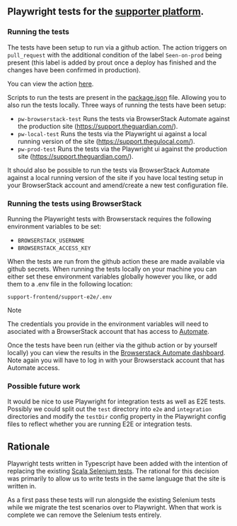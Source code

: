 ## Playwright tests for the [supporter platform](https://support.theguardian.com/).

### Running the tests

The tests have been setup to run via a github action. The action triggers on `pull_request` with the additional condition of the label `Seen-on-prod` being present (this label is added by prout once a deploy has finished and the changes have been confirmed in production).

You can view the action [here](../.github/workflows/playwright.yaml).

Scripts to run the tests are present in the [package.json](package.json) file. Allowing you to also run the tests locally. Three ways of running the tests have been setup:

- `pw-browserstack-test` Runs the tests via BrowserStack Automate against the production site (https://support.theguardian.com/).
- `pw-local-test` Runs the tests via the Playwright ui against a local running version of the site (https://support.thegulocal.com/).
- `pw-prod-test` Runs the tests via the Playwright ui against the production site (https://support.theguardian.com/).

It should also be possible to run the tests via BrowserStack Automate against a local running version of the site if you have local testing setup in your BrowserStack account and amend/create a new test configuration file.

### Running the tests using BrowserStack

Running the Playwright tests with Browserstack requires the following environment variables to be set:

- `BROWSERSTACK_USERNAME`
- `BROWSERSTACK_ACCESS_KEY`

When the tests are run from the github action these are made available via github secrets. When running the tests locally on your machine you can either set these environment variables globally however you like, or add them to a .env file in the following location:

`support-frontend/support-e2e/.env`

> [!Note]
> The credentials you provide in the environment variables will need to asociated with a BrowserStack account that has access to [Automate](https://automate.browserstack.com).

Once the tests have been run (either via the github action or by yourself locally) you can view the results in the [Browserstack Automate dashboard](https://automate.browserstack.com/dashboard). Note again you will have to log in with your Browserstack account that has Automate access.

### Possible future work

It would be nice to use Playwright for integration tests as well as E2E tests. Possibly we could split out the `test` directory into `e2e` and `integration` directories and modify the `testDir` config property in the Playwright config files to reflect whether you are running E2E or integration tests.

## Rationale

Playwright tests written in Typescript have been added with the intention of replacing the existing [Scala Selenium tests](https://github.com/guardian/support-frontend/tree/main/support-frontend/test). The rational for this decision was primarily to allow us to write tests in the same language that the site is written in.

As a first pass these tests will run alongside the existing Selenium tests while we migrate the test scenarios over to Playwright. When that work is complete we can remove the Selenium tests entirely.
